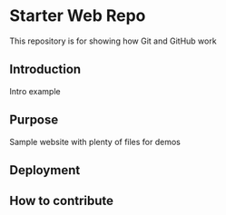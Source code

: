 # Starter Web Repo

This repository is for showing how Git and GitHub work

## Introduction

Intro example
## Purpose
Sample website with plenty of files for demos

## Deployment


## How to contribute
